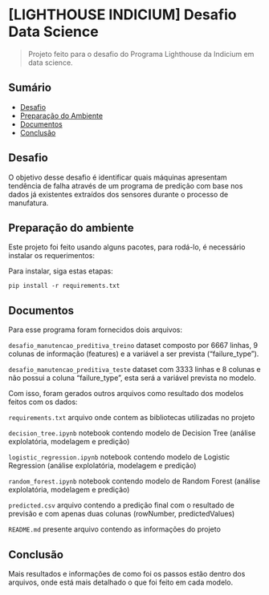 # [LIGHTHOUSE INDICIUM] Desafio Data Science

> Projeto feito para o desafio do Programa Lighthouse da Indicium em data science.


## Sumário

- [Desafio](#desafio)
- [Preparação do Ambiente](#preparação-do-ambiente)
- [Documentos](#documentos)
- [Conclusão](#conclusão)



## Desafio

O objetivo desse desafio é identificar quais máquinas apresentam tendência de falha através de um programa de predição com base nos dados já existentes extraídos dos sensores durante o processo de manufatura.

## Preparação do ambiente

Este projeto foi feito usando alguns pacotes, para rodá-lo, é necessário instalar os requerimentos:

Para instalar, siga estas etapas:
```
pip install -r requirements.txt
```


## Documentos

Para esse programa foram fornecidos dois arquivos:

`desafio_manutencao_preditiva_treino` dataset composto por 6667 linhas, 9 colunas de informação (features) e a variável a ser prevista (“failure_type”).

`desafio_manutencao_preditiva_teste` dataset com 3333 linhas e 8 colunas e não possui a coluna “failure_type”, esta será a variável prevista no modelo.


Com isso, foram gerados outros arquivos como resultado dos modelos feitos com os dados:

`requirements.txt` arquivo onde contem as bibliotecas utilizadas no projeto

`decision_tree.ipynb` notebook contendo modelo de Decision Tree (análise explolatória, modelagem e predição)

`logistic_regression.ipynb` notebook contendo modelo de Logistic Regression (análise explolatória, modelagem e predição)

`random_forest.ipynb` notebook contendo modelo de Random Forest (análise explolatória, modelagem e predição)

`predicted.csv` arquivo contendo a predição final com o resultado de previsão e com apenas duas colunas (rowNumber, predictedValues)

`README.md` presente arquivo contendo as informações do projeto





## Conclusão
Mais resultados e informações de como foi os passos estão dentro dos arquivos, onde está mais detalhado o que foi feito em cada modelo.
